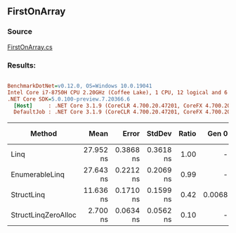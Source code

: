 ﻿## FirstOnArray

### Source
[FirstOnArray.cs](../../src/StructLinq.Benchmark/FirstOnArray.cs)

### Results:
``` ini

BenchmarkDotNet=v0.12.0, OS=Windows 10.0.19041
Intel Core i7-8750H CPU 2.20GHz (Coffee Lake), 1 CPU, 12 logical and 6 physical cores
.NET Core SDK=5.0.100-preview.7.20366.6
  [Host]     : .NET Core 3.1.9 (CoreCLR 4.700.20.47201, CoreFX 4.700.20.47203), X64 RyuJIT
  DefaultJob : .NET Core 3.1.9 (CoreCLR 4.700.20.47201, CoreFX 4.700.20.47203), X64 RyuJIT


```
|              Method |      Mean |     Error |    StdDev | Ratio |  Gen 0 | Gen 1 | Gen 2 | Allocated |
|-------------------- |----------:|----------:|----------:|------:|-------:|------:|------:|----------:|
|                Linq | 27.952 ns | 0.3868 ns | 0.3618 ns |  1.00 |      - |     - |     - |         - |
|      EnumerableLinq | 27.643 ns | 0.2212 ns | 0.2069 ns |  0.99 |      - |     - |     - |         - |
|          StructLinq | 11.636 ns | 0.1710 ns | 0.1599 ns |  0.42 | 0.0068 |     - |     - |      32 B |
| StructLinqZeroAlloc |  2.700 ns | 0.0634 ns | 0.0562 ns |  0.10 |      - |     - |     - |         - |
